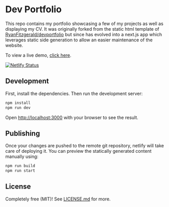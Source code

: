 # Dev Portfolio

This repo contains my portfolio showcasing a few of my projects as well as displaying my CV.
It was originally forked from the static html template of [RyanFitzgerald/devportfolio](https://github.com/RyanFitzgerald/devportfolio) but since has evolved into a next.js app which leverages static side generation to allow an easier
maintenance of the website.

To view a live demo, [click here](https://smtz.dev/).

[![Netlify Status](https://api.netlify.com/api/v1/badges/11cf5515-4f97-4965-a552-6532b609d9f3/deploy-status)](https://app.netlify.com/sites/smtz/deploys)

## Development

First, install the dependencies. Then run the development server:

```bash
npm install
npm run dev
```

Open [http://localhost:3000](http://localhost:3000) with your browser to see the result.

## Publishing

Once your changes are pushed to the remote git repository, netlify will take care of deploying it.
You can preview the statically generated content manually using:

```bash
npm run build
npm run start
```

## License

Completely free (MIT)! See [LICENSE.md](LICENSE.md) for more.
